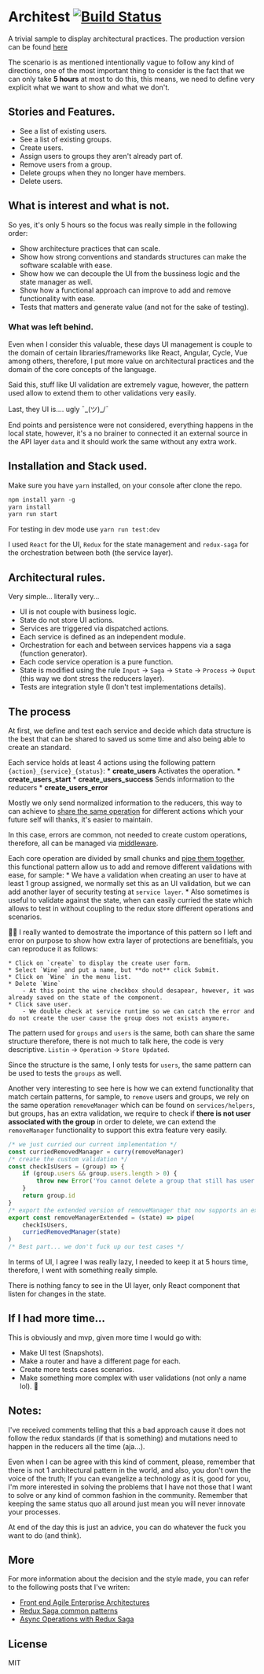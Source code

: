 # Architest [![Build Status](https://travis-ci.org/andresmijares/architest.svg?branch=master)](https://travis-ci.org/andresmijares/architest)
A trivial sample to display architectural practices. The production version can be found [here](http://laughable-feet.surge.sh/)

The scenario is as mentioned intentionally vague to follow any kind of directions, one of the most important thing to 
consider is the fact that we can only take **5 hours** at most to do this, this means, we need to define very explicit what 
we want to show and what we don't.

## Stories and Features.
* See a list of existing users.
* See a list of existing groups.
* Create users.
* Assign users to groups they aren't already part of.
* Remove users from a group.
* Delete groups when they no longer have members.
* Delete users.

## What is interest and what is not.
So yes, it's only 5 hours so the focus was really simple in the following order:
* Show architecture practices that can scale.
* Show how strong conventions and standards structures can make the software scalable with ease.  
* Show how we can decouple the UI from the bussiness logic and the state manager as well.
* Show how a functional approach can improve to add and remove functionality with ease.
* Tests that matters and generate value (and not for the sake of testing).

### What was left behind.
Even when I consider this valuable, these days UI management is couple to the domain of certain libraries/frameworks
like React, Angular, Cycle, Vue among others, therefore, I put more value on architectural practices and the domain of the
core concepts of the language.

Said this, stuff like UI validation are extremely vague, however, the pattern used allow to extend them to other validations very easily.

Last, they UI is.... ugly ¯\_(ツ)_/¯

End points and persistence were not considered, everything happens in the local state, however, it's a no brainer to connected it
an external source in the API layer `data` and it should work the same without any extra work.

## Installation and Stack used.
Make sure you have `yarn` installed, on your console after clone the repo.
```javascript
npm install yarn -g
yarn install
yarn run start 
```
For testing in dev mode use `yarn run test:dev`

I used `React` for the UI, `Redux` for the state management and `redux-saga` for the orchestration between both (the service layer).

## Architectural rules.
Very simple... literally very...
* UI is not couple with business logic.
* State do not store UI actions.
* Services are triggered via dispatched actions.
* Each service is defined as an independent module.
* Orchestration for each and between services happens via a saga (function generator).
* Each code service operation is a pure function.
* State is modified using the rule `Input` -> `Saga` -> `State` -> `Process` -> `Ouput` (this way we dont stress the reducers layer).
* Tests are integration style (I don't test implementations details).

## The process
At first, we define and test each service and decide which data structure is the best that can be shared to saved us some time
and also being able to create an standard.

Each service holds at least 4 actions using the following pattern `{action}_{service}_{status}`:
	* **create_users** Activates the operation.
	* **create_users_start**
	* **create_users_success** Sends information to the reducers
	* **create_users_error**
	
Mostly we only send normalized information to the reducers, this way to can achieve to [share the same operation](https://github.com/andresmijares/architest/blob/master/app/services/users/reducers.js#L9) for different actions
which your future self will thanks, it's easier to maintain.

In this case, errors are common, not needed to create custom operations, therefore, all can be managed via [middleware](https://github.com/andresmijares/architest/blob/master/app/services/errors/errorMiddleware.js). 

Each core operation are divided by small chunks and [pipe them together](https://github.com/andresmijares/architest/blob/master/app/services/users/helpers.js#L67), this functional
pattern allow us to add and remove different validations with ease, for sample:
	* We have a validation when creating an user to have at least 1 group assigned, we normally set this as an UI validation, 
	but we can add another layer of security testing at `service layer`.
	* Also sometimes is useful to validate against the state, when can easily curried the state which allows to test in
	without coupling to the redux store different operations and scenarios.
	
👮🏽 I really wanted to demostrate the importance of this pattern so I left and error on purpose to show how extra layer of protections are benefitials,
you can reproduce it as follows:

	* Click on `create` to display the create user form.
	* Select `Wine` and put a name, but **do not** click Submit.
	* Click on `Wine` in the menu list.
	* Delete `Wine`
		- At this point the wine checkbox should desapear, however, it was already saved on the state of the component.
	* Click save user.
		- We double check at service runtime so we can catch the error and do not create the user cause the group does not exists anymore.
		
The pattern used for `groups` and `users` is the same, both can share the same structure therefore, there is not much to talk here,
the code is very descriptive. `Listin` -> `Operation` -> `Store Updated`.

Since the structure is the same, I only tests for `users`, the same pattern can be used to tests the `groups` as well.

Another very interesting to see here is how we can extend functionality that match certain patterns, for sample, to `remove` users and groups,
we rely on the same operation `removeManager` which can be found on `services/helpers`, but groups, has an extra validation,
we require to check if **there is not user associated with the group** in order to delete, we can extend the `removeManager` functionality to support this
extra feature very easily.

```javascript
/* we just curried our current implementation */
const curriedRemovedManager = curry(removeManager)
/* create the custom validation */
const checkIsUsers = (group) => {
	if (group.users && group.users.length > 0) {
		throw new Error('You cannot delete a group that still has user assigned')
	}
	return group.id
}
/* export the extended version of removeManager that now supports an extra feature, without affecting others implementation */
export const removeManagerExtended = (state) => pipe(
	checkIsUsers,
	curriedRemovedManager(state)
)
/* Best part... we don't fuck up our test cases */
```

In terms of UI, I agree I was really lazy, I needed to keep it at 5 hours time, therefore, I went with something really simple.

There is nothing fancy to see in the UI layer, only React component that listen for changes in the state.

## If I had more time...
This is obviously and mvp, given more time I would go with:
* Make UI test (Snapshots).
* Make a router and have a different page for each.
* Create more tests cases scenarios.
* Make something more complex with user validations (not only a name lol). 🤣 

## Notes:
I've received comments telling that this a bad approach cause it does not follow the redux standards (if that is something) and mutations need to happen in the reducers all the time (aja...).

Even when I can be agree with this kind of comment, please, remember that there is not 1 architectural pattern in the world, and also, you don't own the voice of the truth; If you can evangelize a technology as it is, good for you, I'm more interested in solving the problems that I have not those that I want to solve or any kind of common fashion in the community. Remember that keeping the same status quo all around just mean you will never innovate your processes.

At end of the day this is just an advice, you can do whatever the fuck you want to do (and think).

## More
For more information about the decision and the style made, you can refer to the following posts that I've writen:
* [Front end Agile Enterprise Architectures](https://medium.com/shiftgig-blog/agile-front-end-architectures-with-react-redux-and-vanilla-js-23f4e5626e01)
* [Redux Saga common patterns](https://medium.com/shiftgig-blog/redux-saga-common-patterns-48437892e11c)	
* [Async Operations with Redux Saga](https://medium.freecodecamp.org/async-operations-using-redux-saga-2ba02ae077b3)


## License
MIT
